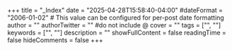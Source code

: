 +++
title = "_Index"
date = "2025-04-28T15:58:40-04:00"
#dateFormat = "2006-01-02" # This value can be configured for per-post date formatting
author = ""
authorTwitter = "" #do not include @
cover = ""
tags = ["", ""]
keywords = ["", ""]
description = ""
showFullContent = false
readingTime = false
hideComments = false
+++
